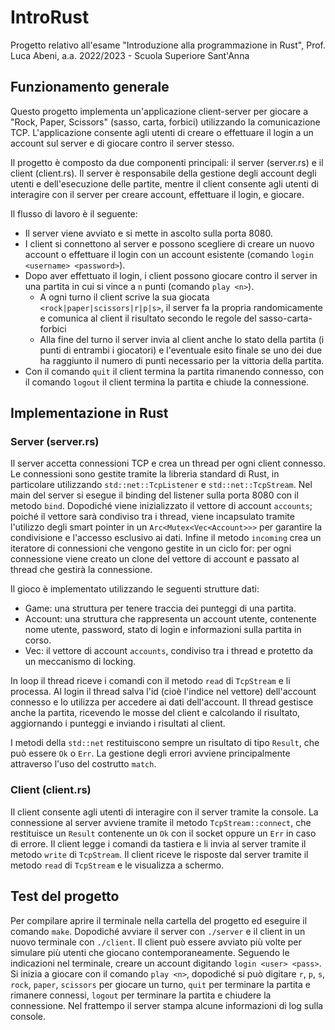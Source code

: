 # IntroRust
Progetto relativo all'esame "Introduzione alla programmazione in Rust", Prof. Luca Abeni, a.a. 2022/2023 - Scuola Superiore Sant'Anna

## Funzionamento generale
Questo progetto implementa un'applicazione client-server per giocare a "Rock, Paper, Scissors" (sasso, carta, forbici) utilizzando la comunicazione TCP. L'applicazione consente agli utenti di creare o effettuare il login a un account sul server e di giocare contro il server stesso.

Il progetto è composto da due componenti principali: il server (server.rs) e il client (client.rs). Il server è responsabile della gestione degli account degli utenti e dell'esecuzione delle partite, mentre il client consente agli utenti di interagire con il server per creare account, effettuare il login, e giocare.

Il flusso di lavoro è il seguente:
* Il server viene avviato e si mette in ascolto sulla porta 8080.
* I client si connettono al server e possono scegliere di creare un nuovo account o effettuare il login con un account esistente (comando `login <username> <password>`).
* Dopo aver effettuato il login, i client possono giocare contro il server in una partita in cui si vince a `n` punti (comando `play <n>`).
  * A ogni turno il client scrive la sua giocata `<rock|paper|scissors|r|p|s>`, il server fa la propria randomicamente e comunica al client il risultato secondo le regole del sasso-carta-forbici
  * Alla fine del turno il server invia al client anche lo stato della partita (i punti di entrambi i giocatori) e l'eventuale esito finale se uno dei due ha raggiunto il numero di punti necessario per la vittoria della partita.
* Con il comando `quit` il client termina la partita rimanendo connesso, con il comando `logout` il client termina la partita e chiude la connessione.

## Implementazione in Rust
### Server (server.rs)
Il server accetta connessioni TCP e crea un thread per ogni client connesso. Le connessioni sono gestite tramite la libreria standard di Rust, in particolare utilizzando `std::net::TcpListener` e `std::net::TcpStream`. Nel main del server si esegue il binding del listener sulla porta 8080 con il metodo `bind`. Dopodiché viene inizializzato il vettore di account `accounts`; poiché il vettore sarà condiviso tra i thread, viene incapsulato tramite l'utilizzo degli smart pointer in un `Arc<Mutex<Vec<Account>>>` per garantire la condivisione e l'accesso esclusivo ai dati.
Infine il metodo `incoming` crea un iteratore di connessioni che vengono gestite in un ciclo for: per ogni connessione viene creato un clone del vettore di account e passato al thread che gestirà la connessione.

Il gioco è implementato utilizzando le seguenti strutture dati:
* Game: una struttura per tenere traccia dei punteggi di una partita.
* Account: una struttura che rappresenta un account utente, contenente nome utente, password, stato di login e informazioni sulla partita in corso.
* Vec<Account>: il vettore di account `accounts`, condiviso tra i thread e protetto da un meccanismo di locking.

In loop il thread riceve i comandi con il metodo `read` di `TcpStream` e li processa. Al login il thread salva l'id (cioè l'indice nel vettore) dell'account connesso e lo utilizza per accedere ai dati dell'account. Il thread gestisce anche la partita, ricevendo le mosse del client e calcolando il risultato, aggiornando i punteggi e inviando i risultati al client. 

I metodi della `std::net` restituiscono sempre un risultato di tipo `Result`, che può essere `Ok` o `Err`. La gestione degli errori avviene principalmente attraverso l'uso del costrutto `match`.

### Client (client.rs)
Il client consente agli utenti di interagire con il server tramite la console. La connessione al server avviene tramite il metodo `TcpStream::connect`, che restituisce un `Result` contenente un `Ok` con il socket oppure un `Err` in caso di errore. Il client legge i comandi da tastiera e li invia al server tramite il metodo `write` di `TcpStream`. Il client riceve le risposte dal server tramite il metodo `read` di `TcpStream` e le visualizza a schermo.

## Test del progetto
Per compilare aprire il terminale nella cartella del progetto ed eseguire il comando `make`. Dopodiché avviare il server con `./server` e il client in un nuovo terminale con `./client`. Il client può essere avviato più volte per simulare più utenti che giocano contemporaneamente. 
Seguendo le indicazioni nel terminale, creare un account digitando `login <user> <pass>`. Si inizia a giocare con il comando `play <n>`, dopodiché si può digitare `r`, `p`, `s`, `rock`, `paper`, `scissors` per giocare un turno, `quit` per terminare la partita e rimanere connessi, `logout` per terminare la partita e chiudere la connessione.
Nel frattempo il server stampa alcune informazioni di log sulla console.
